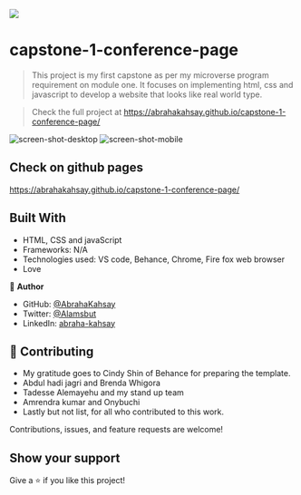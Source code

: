 ![](https://img.shields.io/badge/Microverse-blueviolet)

# capstone-1-conference-page

> This project is my first capstone as per my microverse program requirement on module one. It focuses on implementing html, css and javascript to develop a website that looks like real world type.

> Check the full project at https://abrahakahsay.github.io/capstone-1-conference-page/

![screen-shot-desktop](https://user-images.githubusercontent.com/75738563/159032954-e9d609bc-0d90-470f-a93e-e03c359a6218.png)
![screen-shot-mobile](https://user-images.githubusercontent.com/75738563/159033360-38c734bd-7372-4ead-b50f-52801e012d6b.png)
## Check on github pages
https://abrahakahsay.github.io/capstone-1-conference-page/

## Built With

- HTML, CSS and javaScript
- Frameworks: N/A
- Technologies used: VS code, Behance, Chrome, Fire fox web browser
- Love

👤 **Author**

- GitHub: [@AbrahaKahsay](https://github.com/AbrahaKahsay)
- Twitter: [@Alamsbut](https://twitter.com/Alamsbut)
- LinkedIn: [abraha-kahsay](www.linkedin.com/in/abraha-kahsay-492771135/)

## 🤝 Contributing

- My gratitude goes to Cindy Shin of Behance for preparing the template.
- Abdul hadi jagri and Brenda Whigora
- Tadesse Alemayehu and my stand up team
- Amrendra kumar and Onybuchi
- Lastly but not list, for all who contributed to this work.

Contributions, issues, and feature requests are welcome!

## Show your support

Give a ⭐️ if you like this project!
